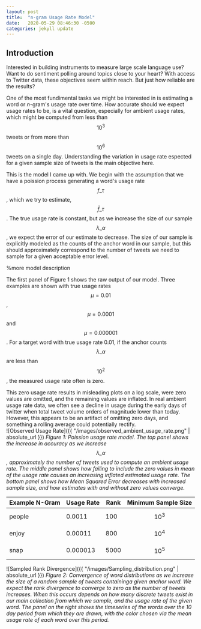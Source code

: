 ```yaml
---
layout: post
title:  "n-gram Usage Rate Model"
date:   2020-05-29 08:46:30 -0500
categories: jekyll update
---
```

<script type="text/javascript" async
  src="https://cdn.mathjax.org/mathjax/latest/MathJax.js?config=TeX-MML-AM_CHTML">
</script>

## Introduction

Interested in building instruments to measure large scale language use? 
Want to do sentiment polling around topics close to your heart? 
With access to Twitter data, these objectives seem within reach. But just how reliable are the results? 

One of the most fundimental tasks we might be interested in is estimating a word or $n$-gram's usage rate over time.
How accurate should we expect usage rates to be, is a vital question, especially for ambient usage rates, which might be computed from less than $$10^3$$ tweets or from more than $$10^6$$ tweets on a single day. Understanding the variation in usage rate espected for a given sample size of tweets is the main objective here.

This is the model I came up with.
We begin with the assumption that we have a poission process generating a word's usage rate $$f\_\tau$$, 
which we try to estimate, $$\bar{f}\_\tau$$. 
The true usage rate is constant, but as we increase the size of our sample $$\lambda\_\alpha$$, we expect the error of our estimate to decrease. The size of our sample is explicitly modeled as the counts of the anchor word in our sample, but this should approximately correspond to the number of tweets we need to sample for a given acceptable error level.   

%more model description

The first panel of Figure 1 shows the raw output of our model. Three examples are shown with true usage rates $$\mu = 0.01$$, $$\mu = 0.0001$$ and $$\mu = 0.000001$$. For a target word with true usage rate 0.01, if the anchor counts $$\lambda\_\alpha$$ are less than $$10^2$$, the measured usage rate often is zero.

This zero usage rate results in misleading plots on a log scale, were zero values are omitted, and the remaining values are inflated. In real ambient usage rate data, we often see a decline in usage during the early days of twitter when total tweet volume orders of magnitude lower than today. 
However, this appears to be an artifact of omitting zero days, and something a rolling average could potentially rectify.  
![Observed Usage Rate]({{ "/images/observed_ambient_usage_rate.png" | absolute_url }})
*Figure 1: Poission usage rate model. The top panel shows the increase in accuracy as we increase $$\lambda\_\alpha$$, approximately the number of tweets used to compute an ambient usage rate. The middle panel shows how failing to include the zero values in mean of the usage rate causes an increasing inflated estimated usage rate. The bottom panel shows how Mean Squared Error decreases with increased sample size, and how estimates with and without zero values converge.*

| Example N-Gram | Usage Rate | Rank | Minimum Sample Size |
|-------|--------|---------|---------|
| people | 0.0011 | 100 | $$10^3$$ |
| enjoy | 0.00011 | 800 |  $$10^4$$ |
| snap | 0.000013 | 5000 | $$10^5$$ |

![Sampled Rank Divergence]({{ "/images/Sampling_distribution.png" | absolute_url }})
*Figure 2: Convergence of word distributions as we increase the size of a random sample of tweets containinga given anchor word. We expect the rank divergence to converge to zero as the number of tweets increases. When this occurs depends on how many discrete tweets exist in our main collection from which we sample, and the usage rate of the given word. The panel on the right shows the timeseries of the words over the 10 day period from which they are drawn, with the color chosen via the mean usage rate of each word over this period.*
